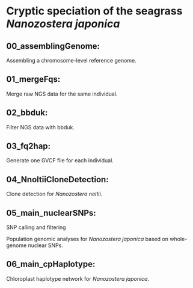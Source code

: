 # Cryptic speciation of the seagrass _Nanozostera japonica_

## 00_assemblingGenome: 
Assembling a chromosome-level reference genome.
## 01_mergeFqs: 
Merge raw NGS data for the same individual.
## 02_bbduk: 
Filter NGS data with bbduk.
## 03_fq2hap: 
Generate one GVCF file for each individual.
## 04_NnoltiiCloneDetection: 
Clone detection for *Nanozostera noltii*.
## 05_main_nuclearSNPs: 
SNP calling and filtering

Population genomic analyses for _Nanozostera japonica_ based on whole-genome nuclear SNPs.
## 06_main_cpHaplotype: 
Chloroplast haplotype network for _Nanozostera japonica_.

